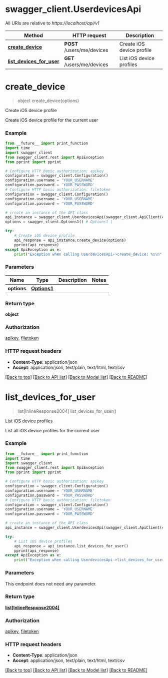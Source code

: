 # swagger_client.UserdevicesApi

All URIs are relative to *https://localhost/api/v1*

Method | HTTP request | Description
------------- | ------------- | -------------
[**create_device**](UserdevicesApi.md#create_device) | **POST** /users/me/devices | Create iOS device profile
[**list_devices_for_user**](UserdevicesApi.md#list_devices_for_user) | **GET** /users/me/devices | List iOS device profiles


# **create_device**
> object create_device(options)

Create iOS device profile

Create iOS device profile for the current user

### Example
```python
from __future__ import print_function
import time
import swagger_client
from swagger_client.rest import ApiException
from pprint import pprint

# Configure HTTP basic authorization: apikey
configuration = swagger_client.Configuration()
configuration.username = 'YOUR_USERNAME'
configuration.password = 'YOUR_PASSWORD'
# Configure HTTP basic authorization: filetoken
configuration = swagger_client.Configuration()
configuration.username = 'YOUR_USERNAME'
configuration.password = 'YOUR_PASSWORD'

# create an instance of the API class
api_instance = swagger_client.UserdevicesApi(swagger_client.ApiClient(configuration))
options = swagger_client.Options1() # Options1 | 

try:
    # Create iOS device profile
    api_response = api_instance.create_device(options)
    pprint(api_response)
except ApiException as e:
    print("Exception when calling UserdevicesApi->create_device: %s\n" % e)
```

### Parameters

Name | Type | Description  | Notes
------------- | ------------- | ------------- | -------------
 **options** | [**Options1**](Options1.md)|  | 

### Return type

**object**

### Authorization

[apikey](../README.md#apikey), [filetoken](../README.md#filetoken)

### HTTP request headers

 - **Content-Type**: application/json
 - **Accept**: application/json, text/plain, text/html, text/csv

[[Back to top]](#) [[Back to API list]](../README.md#documentation-for-api-endpoints) [[Back to Model list]](../README.md#documentation-for-models) [[Back to README]](../README.md)

# **list_devices_for_user**
> list[InlineResponse2004] list_devices_for_user()

List iOS device profiles

List all iOS device profiles for the current user

### Example
```python
from __future__ import print_function
import time
import swagger_client
from swagger_client.rest import ApiException
from pprint import pprint

# Configure HTTP basic authorization: apikey
configuration = swagger_client.Configuration()
configuration.username = 'YOUR_USERNAME'
configuration.password = 'YOUR_PASSWORD'
# Configure HTTP basic authorization: filetoken
configuration = swagger_client.Configuration()
configuration.username = 'YOUR_USERNAME'
configuration.password = 'YOUR_PASSWORD'

# create an instance of the API class
api_instance = swagger_client.UserdevicesApi(swagger_client.ApiClient(configuration))

try:
    # List iOS device profiles
    api_response = api_instance.list_devices_for_user()
    pprint(api_response)
except ApiException as e:
    print("Exception when calling UserdevicesApi->list_devices_for_user: %s\n" % e)
```

### Parameters
This endpoint does not need any parameter.

### Return type

[**list[InlineResponse2004]**](InlineResponse2004.md)

### Authorization

[apikey](../README.md#apikey), [filetoken](../README.md#filetoken)

### HTTP request headers

 - **Content-Type**: application/json
 - **Accept**: application/json, text/plain, text/html, text/csv

[[Back to top]](#) [[Back to API list]](../README.md#documentation-for-api-endpoints) [[Back to Model list]](../README.md#documentation-for-models) [[Back to README]](../README.md)

